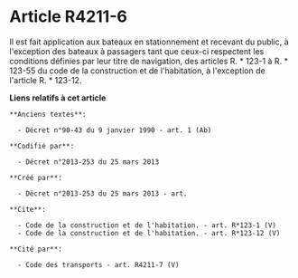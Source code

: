 # Article R4211-6

Il est fait application aux bateaux en stationnement et recevant du public, à l'exception des bateaux à passagers tant que
ceux-ci respectent les conditions définies par leur titre de navigation, des articles R. * 123-1 à R. * 123-55 du code de la
construction et de l'habitation, à l'exception de l'article R. * 123-12.

**Liens relatifs à cet article**

	**Anciens textes**:

	  - Décret n°90-43 du 9 janvier 1990 - art. 1 (Ab)

	**Codifié par**:

	  - Décret n°2013-253 du 25 mars 2013

	**Créé par**:

	  - Décret n°2013-253 du 25 mars 2013 - art.

	**Cite**:

	  - Code de la construction et de l'habitation. - art. R*123-1 (V)
	  - Code de la construction et de l'habitation. - art. R*123-12 (V)

	**Cité par**:

	  - Code des transports - art. R4211-7 (V)
